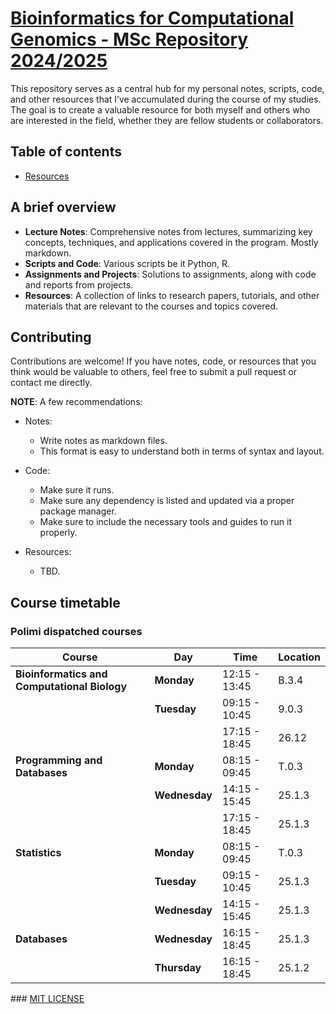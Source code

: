 # [Bioinformatics for Computational Genomics - MSc Repository 2024/2025](https://www.unimi.it/en/education/master-programme/bioinformatics-computational-genomics)

This repository serves as a central hub for my personal notes, scripts, code, and other resources that I’ve accumulated during the course of
my studies. The goal is to create a valuable resource for both myself and others who are interested in the field, whether they are fellow
students or collaborators.

## Table of contents
  - [Resources](./RESOURCES.md)

## A brief overview

- **Lecture Notes**: Comprehensive notes from lectures, summarizing key concepts, techniques, and applications covered in the program. Mostly markdown.
- **Scripts and Code**: Various scripts be it Python, R.
- **Assignments and Projects**: Solutions to assignments, along with code and reports from projects.
- **Resources**: A collection of links to research papers, tutorials, and other materials that are relevant to the courses and topics
    covered.

## Contributing

Contributions are welcome! If you have notes, code, or resources that you think would be valuable to others, feel free to submit a pull request or contact me directly.


**NOTE**:
A few recommendations:

- Notes:
  - Write notes as markdown files.
  - This format is easy to understand both in terms of syntax and layout.

- Code:
  - Make sure it runs.
  - Make sure any dependency is listed and updated via a proper package manager.
  - Make sure to include the necessary tools and guides to run it properly.

- Resources:
   - TBD.

## Course timetable

### Polimi dispatched courses

| Course                            | Day         | Time              | Location  |
|-----------------------------------|-------------|-------------------|-----------|
| **Bioinformatics and Computational Biology** | **Monday**    | 12:15 - 13:45   | B.3.4     |
|                                   | **Tuesday**  | 09:15 - 10:45     | 9.0.3     |
|                                   |             | 17:15 - 18:45     | 26.12     |
| **Programming and Databases**     | **Monday**   | 08:15 - 09:45     | T.0.3     |
|                                   | **Wednesday**| 14:15 - 15:45     | 25.1.3    |
|                                   |             | 17:15 - 18:45     | 25.1.3    |
| **Statistics**                    | **Monday**   | 08:15 - 09:45     | T.0.3     |
|                                   | **Tuesday**  | 09:15 - 10:45     | 25.1.3    |
|                                   | **Wednesday**| 14:15 - 15:45     | 25.1.3    |
| **Databases**                     | **Wednesday**| 16:15 - 18:45     | 25.1.3    |
|                                   | **Thursday** | 16:15 - 18:45     | 25.1.2    |

### [MIT LICENSE](./LICENSE)
